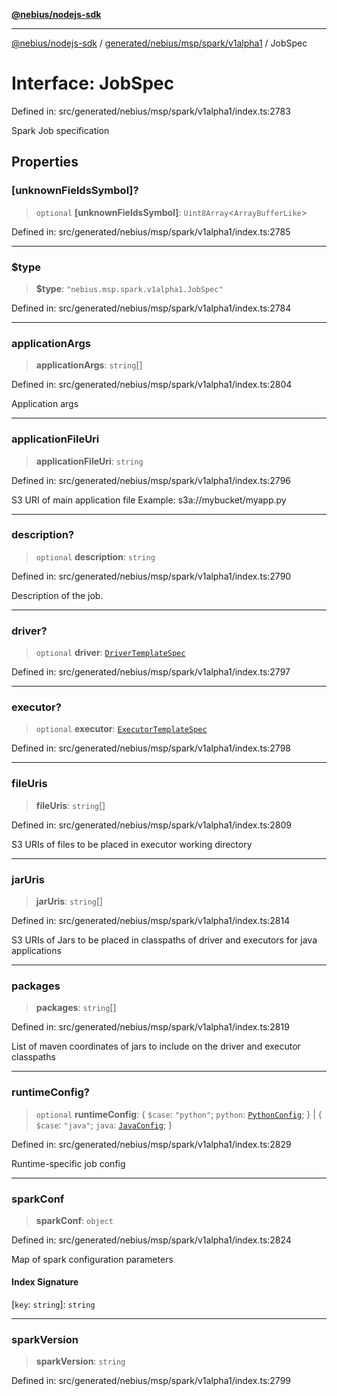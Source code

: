 [**@nebius/nodejs-sdk**](../../../../../../README.md)

---

[@nebius/nodejs-sdk](../../../../../../README.md) / [generated/nebius/msp/spark/v1alpha1](../README.md) / JobSpec

# Interface: JobSpec

Defined in: src/generated/nebius/msp/spark/v1alpha1/index.ts:2783

Spark Job specification

## Properties

### \[unknownFieldsSymbol\]?

> `optional` **\[unknownFieldsSymbol\]**: `Uint8Array`\<`ArrayBufferLike`\>

Defined in: src/generated/nebius/msp/spark/v1alpha1/index.ts:2785

---

### $type

> **$type**: `"nebius.msp.spark.v1alpha1.JobSpec"`

Defined in: src/generated/nebius/msp/spark/v1alpha1/index.ts:2784

---

### applicationArgs

> **applicationArgs**: `string`[]

Defined in: src/generated/nebius/msp/spark/v1alpha1/index.ts:2804

Application args

---

### applicationFileUri

> **applicationFileUri**: `string`

Defined in: src/generated/nebius/msp/spark/v1alpha1/index.ts:2796

S3 URI of main application file
Example: s3a://mybucket/myapp.py

---

### description?

> `optional` **description**: `string`

Defined in: src/generated/nebius/msp/spark/v1alpha1/index.ts:2790

Description of the job.

---

### driver?

> `optional` **driver**: [`DriverTemplateSpec`](DriverTemplateSpec.md)

Defined in: src/generated/nebius/msp/spark/v1alpha1/index.ts:2797

---

### executor?

> `optional` **executor**: [`ExecutorTemplateSpec`](ExecutorTemplateSpec.md)

Defined in: src/generated/nebius/msp/spark/v1alpha1/index.ts:2798

---

### fileUris

> **fileUris**: `string`[]

Defined in: src/generated/nebius/msp/spark/v1alpha1/index.ts:2809

S3 URIs of files to be placed in executor working directory

---

### jarUris

> **jarUris**: `string`[]

Defined in: src/generated/nebius/msp/spark/v1alpha1/index.ts:2814

S3 URIs of Jars to be placed in classpaths of driver and executors for java applications

---

### packages

> **packages**: `string`[]

Defined in: src/generated/nebius/msp/spark/v1alpha1/index.ts:2819

List of maven coordinates of jars to include on the driver and executor classpaths

---

### runtimeConfig?

> `optional` **runtimeConfig**: \{ `$case`: `"python"`; `python`: [`PythonConfig`](PythonConfig.md); \} \| \{ `$case`: `"java"`; `java`: [`JavaConfig`](JavaConfig.md); \}

Defined in: src/generated/nebius/msp/spark/v1alpha1/index.ts:2829

Runtime-specific job config

---

### sparkConf

> **sparkConf**: `object`

Defined in: src/generated/nebius/msp/spark/v1alpha1/index.ts:2824

Map of spark configuration parameters

#### Index Signature

\[`key`: `string`\]: `string`

---

### sparkVersion

> **sparkVersion**: `string`

Defined in: src/generated/nebius/msp/spark/v1alpha1/index.ts:2799
